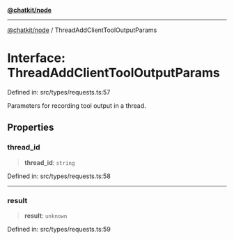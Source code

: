 [**@chatkit/node**](../README.md)

***

[@chatkit/node](../README.md) / ThreadAddClientToolOutputParams

# Interface: ThreadAddClientToolOutputParams

Defined in: src/types/requests.ts:57

Parameters for recording tool output in a thread.

## Properties

### thread\_id

> **thread\_id**: `string`

Defined in: src/types/requests.ts:58

***

### result

> **result**: `unknown`

Defined in: src/types/requests.ts:59
